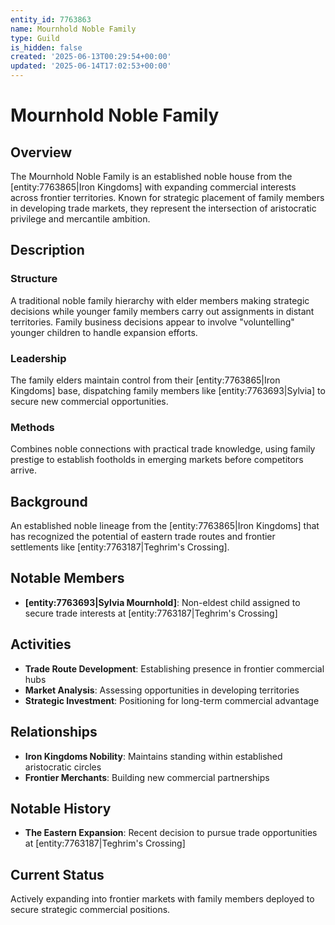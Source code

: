 ```yaml
---
entity_id: 7763863
name: Mournhold Noble Family
type: Guild
is_hidden: false
created: '2025-06-13T00:29:54+00:00'
updated: '2025-06-14T17:02:53+00:00'
---
```


# Mournhold Noble Family

## Overview

The Mournhold Noble Family is an established noble house from the [entity:7763865|Iron Kingdoms] with expanding commercial interests across frontier territories. Known for strategic placement of family members in developing trade markets, they represent the intersection of aristocratic privilege and mercantile ambition.

## Description

### Structure

A traditional noble family hierarchy with elder members making strategic decisions while younger family members carry out assignments in distant territories. Family business decisions appear to involve "voluntelling" younger children to handle expansion efforts.

### Leadership

The family elders maintain control from their [entity:7763865|Iron Kingdoms] base, dispatching family members like [entity:7763693|Sylvia] to secure new commercial opportunities.

### Methods

Combines noble connections with practical trade knowledge, using family prestige to establish footholds in emerging markets before competitors arrive.

## Background

An established noble lineage from the [entity:7763865|Iron Kingdoms] that has recognized the potential of eastern trade routes and frontier settlements like [entity:7763187|Teghrim's Crossing].

## Notable Members

- **[entity:7763693|Sylvia Mournhold]**: Non-eldest child assigned to secure trade interests at [entity:7763187|Teghrim's Crossing]

## Activities

- **Trade Route Development**: Establishing presence in frontier commercial hubs
- **Market Analysis**: Assessing opportunities in developing territories
- **Strategic Investment**: Positioning for long-term commercial advantage

## Relationships

- **Iron Kingdoms Nobility**: Maintains standing within established aristocratic circles
- **Frontier Merchants**: Building new commercial partnerships

## Notable History

- **The Eastern Expansion**: Recent decision to pursue trade opportunities at [entity:7763187|Teghrim's Crossing]

## Current Status

Actively expanding into frontier markets with family members deployed to secure strategic commercial positions.
